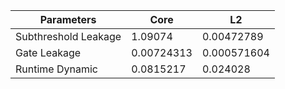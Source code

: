 | Parameters | Core | L2 |
| --- | --- | --- |
| Subthreshold Leakage | 1.09074 | 0.00472789 |
| Gate Leakage | 0.00724313 | 0.000571604 |
| Runtime Dynamic | 0.0815217 | 0.024028 |
